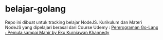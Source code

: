 # belajar-golang

Repo ini dibuat untuk tracking belajar NodeJS.
Kurikulum dan Materi NodeJS yang dipelajari berasal dari Course Udemy : [Pemrograman Go-Lang : Pemula sampai Mahir by Eko Kurniawan Khannedy](https://www.udemy.com/course/pemrograman-go-lang-pemula-sampai-mahir/)
